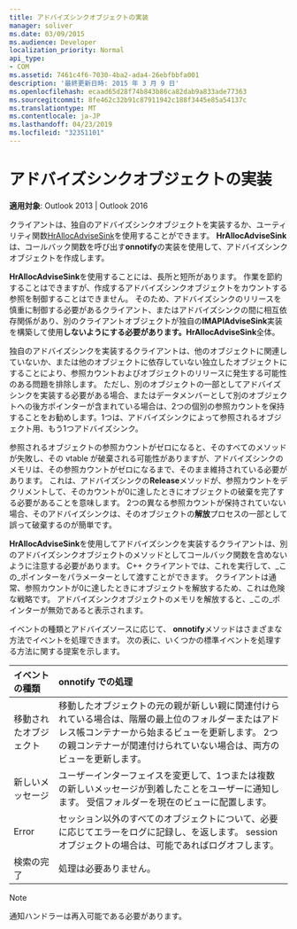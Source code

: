 ```yaml
---
title: アドバイズシンクオブジェクトの実装
manager: soliver
ms.date: 03/09/2015
ms.audience: Developer
localization_priority: Normal
api_type:
- COM
ms.assetid: 7461c4f6-7030-4ba2-ada4-26ebfbbfa001
description: '最終更新日時: 2015 年 3 月 9 日'
ms.openlocfilehash: ecaad65d28f74b843b86ca82dab9a833ade77363
ms.sourcegitcommit: 8fe462c32b91c87911942c188f3445e85a54137c
ms.translationtype: MT
ms.contentlocale: ja-JP
ms.lasthandoff: 04/23/2019
ms.locfileid: "32351101"
---
```

# <a name="implementing-an-advise-sink-object"></a>アドバイズシンクオブジェクトの実装

  
  
**適用対象**: Outlook 2013 | Outlook 2016 
  
クライアントは、独自のアドバイズシンクオブジェクトを実装するか、ユーティリティ関数[HrAllocAdviseSink](hrallocadvisesink.md)を使用することができます。 **HrAllocAdviseSink**は、コールバック関数を呼び出す**onnotify**の実装を使用して、アドバイズシンクオブジェクトを作成します。 
  
**HrAllocAdviseSink**を使用することには、長所と短所があります。 作業を節約することはできますが、作成するアドバイズシンクオブジェクトをカウントする参照を制御することはできません。 そのため、アドバイズシンクのリリースを慎重に制御する必要があるクライアント、またはアドバイズシンクの間に相互依存関係があり、別のクライアントオブジェクトが独自の**IMAPIAdviseSink**実装を構築して使用**しないようにする必要があります。HrAllocAdviseSink**全体。 
  
独自のアドバイズシンクを実装するクライアントは、他のオブジェクトに関連していないか、または他のオブジェクトに依存していない独立したオブジェクトにすることにより、参照カウントおよびオブジェクトのリリースに発生する可能性のある問題を排除します。 ただし、別のオブジェクトの一部としてアドバイズシンクを実装する必要がある場合、またはデータメンバーとして別のオブジェクトへの後方ポインターが含まれている場合は、2つの個別の参照カウントを保持することをお勧めします。1つは、アドバイズシンクによって参照されるオブジェクト用、もう1つアドバイズシンク。 
  
参照されるオブジェクトの参照カウントがゼロになると、そのすべてのメソッドが失敗し、その vtable が破棄される可能性がありますが、アドバイズシンクのメモリは、その参照カウントがゼロになるまで、そのまま維持されている必要があります。 これは、アドバイズシンクの**Release**メソッドが、参照カウントをデクリメントして、そのカウントが0に達したときにオブジェクトの破棄を完了する必要があることを意味します。 2つの異なる参照カウントが保持されていない場合、そのアドバイズシンクは、そのオブジェクトの**解放**プロセスの一部として誤って破棄するのが簡単です。 
  
**HrAllocAdviseSink**を使用してアドバイズシンクを実装するクライアントは、別のアドバイズシンクオブジェクトのメソッドとしてコールバック関数を含めないように注意する必要があります。 C++ クライアントでは、これを実行して、_この_ポインターをパラメーターとして渡すことができます。 クライアントは通常、参照カウントが0に達したときにオブジェクトを解放するため、これは危険な戦略です。 アドバイズシンクオブジェクトのメモリを解放すると、_この_ポインターが無効であると表示されます。 
  
イベントの種類とアドバイズソースに応じて、 **onnotify**メソッドはさまざまな方法でイベントを処理できます。 次の表に、いくつかの標準イベントを処理する方法に関する提案を示します。 
  
|**イベントの種類**|**onnotify での処理**|
|:-----|:-----|
|移動されたオブジェクト  <br/> |移動したオブジェクトの元の親が新しい親に関連付けられている場合は、階層の最上位のフォルダーまたはアドレス帳コンテナーから始まるビューを更新します。 2つの親コンテナーが関連付けられていない場合は、両方のビューを更新します。  <br/> |
|新しいメッセージ  <br/> |ユーザーインターフェイスを変更して、1つまたは複数の新しいメッセージが到着したことをユーザーに通知します。 受信フォルダーを現在のビューに配置します。  <br/> |
|Error  <br/> |セッション以外のすべてのオブジェクトについて、必要に応じてエラーをログに記録し、を返します。 session オブジェクトの場合は、可能であればログオフします。  <br/> |
|検索の完了  <br/> |処理は必要ありません。  <br/> |
   
> [!NOTE]
> 通知ハンドラーは再入可能である必要があります。 
  

